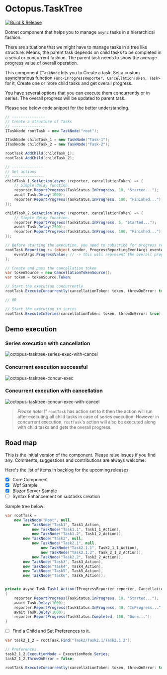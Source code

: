# Octopus.TaskTree

[![Build & Release](https://github.com/gokulegit/Octopus/actions/workflows/publish.yml/badge.svg)](https://github.com/gokulegit/Octopus/actions/workflows/publish.yml)

Dotnet component that helps you to manage `async` tasks in a hierarchical fashion.

There are situations that we might have to manage tasks in a tree like structure. Means, the parent task depends on child tasks to be completed in a serial or concurrent fashion. The parent task needs to show the average progress value of overall operation.

This component `ITaskNode` lets you to Create a task, Set a custom asynchronous function `Func<IProgressReporter, CancellationToken, Task>` for it, Create one or more child tasks and get overall progress.

You have several options that you can execute them concurrently or in series. The overall progress will be updated to parent task.

Please see below code snippet for the better understanding.

``` C#
// ---------------
// Create a structure of Tasks
// ---------------
ITaskNode rootTask = new TaskNode("root");

ITaskNode childTask_1 = new TaskNode("Task-1");
ITaskNode childTask_2 = new TaskNode("Task-2");

rootTask.AddChild(childTask_1);
rootTask.AddChild(childTask_2);

// --------------
// Set actions
// --------------
childTask_1.SetAction(async (reporter, cancellationToken) => {
    // Simple delay function.
    reporter.ReportProgress(TaskStatus.InProgress, 10, "Started...");
    await Task.Delay(1000);
    reporter.ReportProgress(TaskStatus.InProgress, 100, "Finished...");
});

childTask_2.SetAction(async (reporter, cancellationToken) => {
    // Simple delay function.
    reporter.ReportProgress(TaskStatus.InProgress, 5, "Started...");
    await Task.Delay(2500);
    reporter.ReportProgress(TaskStatus.InProgress, 100, "Finished...");
});

// Before starting the execution, you need to subscribe for progress report.
rootTask.Reporting += (object sender, ProgressReportingEventArgs eventArgs) => {
    eventArgs.ProgressValue; // -> this will represent the overall progress
};

// Create and pass the cancellation token
var tokenSource = new CancellationTokenSource();
var token = tokenSource.Token;

// Start the execution concurrently
rootTask.ExecuteConcurrently(cancellationToken: token, throwOnError: true);

// OR

// Start the execution in series
rootTask.ExecuteInSeries(cancellationToken: token, throwOnError: true);

```

## Demo execution

### Series execution with cancellation

![octopus-tasktree-series-exec-with-cancel](https://user-images.githubusercontent.com/23267614/139529825-39ef9a08-b7c9-4d62-8a85-7385c6a93584.gif)

### Concurrent execution successful
![octopus-tasktree-concur-exec](https://user-images.githubusercontent.com/23267614/139529847-54ff4779-b97d-47b9-bf82-d5f0a5e88fab.gif)

### Concurrent execution with cancellation
![octopus-tasktree-concur-exec-with-cancel](https://user-images.githubusercontent.com/23267614/139529854-5a16a28c-b327-4d14-975c-a7b4575a700b.gif)


> _Please note:_ If `rootTask` has action set to it then the action will run after executing all child tasks in case of series execution. However in concurrent execution, `rootTask`'s action will also be executed along with child tasks and gets the overall progress.

## Road map

This is the initial version of the component. Please raise issues if you find any. Comments, suggestions and contributions are always welcome. 

Here's the list of items in backlog for the upcoming releases

- [x] Core Component
- [x] Wpf Sample
- [x] Blazor Server Sample
- [ ] Syntax Enhancement on subtasks creation

Sample tree below:

``` C#
var rootTask =
    new TaskNode("Root", null,
        new TaskNode("Task1", Task1_Action,
            new TaskNode("Task1.1", Task1_1_Action),
            new TaskNode("Task1.2", Task1_2_Action)),
        new TaskNode("Task2", null,
            new TaskNode("Task2.1", null,
                new TaskNode("Task2.1.1", Task2_1_1_Action),
                new TaskNode("Task2.1.2", Task_2_1_2_Action)),
            new TaskNode("Task2.2", Task2_2_Action)),
        new TaskNode("Task3", Task3_Action),
        new TaskNode("Task4", Task4_Action),
        new TaskNode("Task5", Task5_Action),
        new TaskNode("Task6", Task6_Action));


private async Task Task1_Action(IProgressReporter reporter, CancellationToken token)
{
    reporter.ReportProgress(TaskStatus.InProgress, 10, "Started...");
    await Task.Delay(1000);
    reporter.ReportProgress(TaskStatus.InProgress, 40, "InProgress...");
    await Task.Delay(1000);
    reporter.ReportProgress(TaskStatus.Completed, 100, "Done...");
}
```

- [ ] Find a Child and Set Preferences to it.

``` C#
var task2_1_2 = rootTask.Find("Task2/Task2.1/Task2.1.2");

// Preferences
task2_1_2.ExecutionMode = ExecutionMode.Series;
task2_1_2.ThrowOnError = false;

rootTask.ExecuteConcurrently(cancellationToken: token, throwOnError: true);
```
